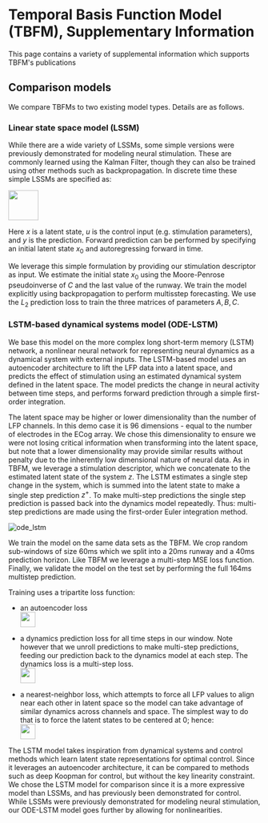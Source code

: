 # Temporal Basis Function Model (TBFM), Supplementary Information
This page contains a variety of supplemental information which supports TBFM's publications

## Comparison models
We compare TBFMs to two existing model types. Details are as follows.

### Linear state space model (LSSM)
While there are a wide variety of LSSMs, some simple versions were previously demonstrated for modeling neural stimulation. These are commonly learned using the Kalman Filter, though they can also be trained using other methods such as backpropagation. In discrete time these simple LSSMs are specified as:

<img src="https://github.com/user-attachments/assets/debae1b5-2622-4410-9c3f-73365ddb5e55" height="60"/>

Here $x$ is a latent state, $u$ is the control input (e.g. stimulation parameters), and $y$ is the prediction. Forward prediction can be performed by specifying an initial latent state $x_0$ and autoregressing forward in time.

We leverage this simple formulation by providing our stimulation descriptor as input. We estimate the initial state $x_0$ using the Moore-Penrose pseudoinverse of $C$ and the last value of the runway. We train the model explicitly using backpropagation to perform multisstep forecasting. We use the $L_2$ prediction loss to train the three matrices of parameters $A, B, C$.

### LSTM-based dynamical systems model (ODE-LSTM)
We base this model on the more complex long short-term memory (LSTM) network, a nonlinear neural network for representing neural dynamics as a dynamical system with external inputs. The LSTM-based model uses an autoencoder architecture to lift the LFP data into a latent space, and
 predicts the effect of stimulation using an estimated dynamical system defined in the latent space.  The model predicts the change in neural activity between time steps, and performs forward prediction through a simple first-order integration. 

The latent space may be higher or lower dimensionality than the number of LFP channels.
In this demo case it is 96 dimensions - equal to the number of electrodes in the ECog array. We chose this dimensionality to ensure we were not
losing critical information when transforming into the latent space, but note that a lower dimensionality may provide similar results without penalty due to the inherently low dimensional nature of neural data. As in TBFM, we leverage a stimulation descriptor, which we concatenate to the estimated latent state of the system $z$.
The LSTM estimates a single step change in the system, which is summed
into the latent state to make a single step prediction $z^+$. To make multi-step predictions the single step prediction is passed back into the dynamics model repeatedly. Thus: multi-step predictions are made using the first-order Euler integration method.

![ode_lstm](https://github.com/user-attachments/assets/72ae40a2-96db-4ba0-a390-e7403265544d)

We train the model on the same data sets as the TBFM. We crop random
sub-windows of size 60ms which we split into a 20ms runway and a
40ms prediction horizon. Like TBFM we leverage a multi-step MSE loss
function. Finally, we validate the model on the test set by performing
the full 164ms multistep prediction.

Training uses a tripartite loss function:

* an autoencoder loss  
  <img src="https://github.com/user-attachments/assets/001e07fe-e80f-4095-98d1-3e846093f7e9" height="30"/>

* a dynamics prediction loss for all time steps in our window. Note however that we
    unroll predictions to make multi-step predictions, feeding our
    prediction back to the dynamics model at each step. The dynamics
    loss is a multi-step loss.  
  <img src="https://github.com/user-attachments/assets/001e07fe-e80f-4095-98d1-3e846093f7e9" height="30"/>

* a nearest-neighbor loss, which attempts to force all LFP values to align near each other in latent space so the model can take advantage of similar dynamics across channels and space. The simplest way to do that is to force the latent states to be centered at 0; hence:  
  <img src="https://github.com/user-attachments/assets/001e07fe-e80f-4095-98d1-3e846093f7e9" height="30"/>

The LSTM model takes inspiration from dynamical systems and control methods which learn latent state representations for optimal control. Since it leverages an autoencoder architecture, it can be compared to methods such as deep Koopman for control, but without the key linearity constraint. We chose the LSTM model for comparison since it is a more expressive model than LSSMs, and has previously been demonstrated for control. While LSSMs were previously demonstrated for modeling neural stimulation, our ODE-LSTM model goes further by allowing for nonlinearities.
